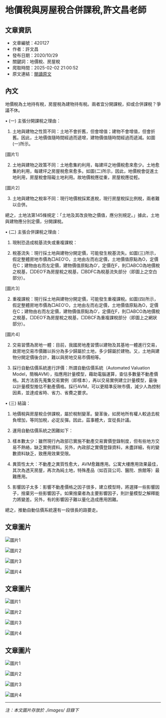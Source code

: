 # 地價稅與房屋稅合併課稅,許文昌老師

## 文章資訊
- 文章編號：420127
- 作者：許文昌
- 發布日期：2020/10/29
- 關鍵詞：地價稅、房屋稅
- 爬取時間：2025-02-02 21:00:52
- 原文連結：[閱讀原文](https://real-estate.get.com.tw/Columns/detail.aspx?no=420127)

## 內文
地價稅為土地持有稅，房屋稅為建物持有稅。兩者宜分開課稅，抑或合併課稅？爭議不休。

• (一) 主張分開課稅之理由：

1. 土地與建物之性質不同：土地不會折舊，但會增值；建物不會增值，但會折舊。因此，土地價值隨時間經過而遞增，建物價值隨時間經過而遞減。如圖(一)所示。

[圖片1]

2. 土地與建物之政策不同：土地愈集約利用，每建坪之地價稅愈來愈少。土地愈集約利用，每建坪之房屋稅愈來愈多。如圖(二)所示，因此，地價稅會促進土地利用，房屋稅會阻礙土地利用。故地價稅應從重，房屋稅應從輕。

[圖片2]

3. 土地與建物之稅率不同：現行地價稅採累進稅，現行房屋稅採比例稅，兩者難以合併。

總之，土地法第145條規定：「土地及其改良物之價值，應分別規定。」據此，土地與建物應分別定價，分開課稅。

• (二) 主張合併課稅之理由：

1. 現制恐造成稅基流失或重複課稅：

1. 稅基流失：現行採土地與建物分開定價，可能發生稅基流失。如圖(三)所示，假定整體房地市價為□AEO′O，土地由左而右定價，土地價值原點為O，定價在C；建物由右而左定價，建物價值原點為O′，定價在F，則□ABCO為地價稅之稅基，□DEO′F為房屋稅之稅基，□BDFC為稅基流失部分（即圖上之空白部分）。

[圖片3]

2. 重複課稅：現行採土地與建物分開定價，可能發生重複課稅。如圖(四)所示，假定整體房地市價為□AEO′O，土地由左而右定價，土地價值原點為O，定價在C；建物由右而左定價，建物價值原點為O′，定價在F，則□ABCO為地價稅之稅基，□DEO′F為房屋稅之稅基，□DBCF為重複課稅部分（即圖上之網狀部分）。

[圖片4]

2. 交易習慣為房地一體：目前，我國房地產習慣以建物及其基地一體進行交易，故房地交易市價難以拆分為多少歸屬於土地，多少歸屬於建物。又，土地與建物分開定價後合計，難以與房地交易市價相等。

3. 採行自動估價系統進行評價：所謂自動估價系統（Automated Valuation Model，簡稱AVM），指應用計量模型，藉助電腦運算，查估多數量不動產價格。其方法首先蒐集交易實例（即樣本），再以交易實例建立計量模型，最後以計量模型推估不動產價格。採行AVM，可以更精準反映市價，減少人為控制因素，並達成省時、省力、省費之要求。

• (三) 結論：

1. 地價稅與房屋稅合併課稅，屬於稅制變革。變革後，如房地所有權人較過去稅負增加，等同加稅，必定反彈。因此，茲事體大，宜從長計議。

2. 運用自動估價系統之困難如下：

1. 樣本數太少：雖然現行內政部已實施不動產交易實價登錄制度，但有些地方交易不熱絡，缺乏實例資料。另外，內政部之實價登錄資料，未盡詳細，有的變數資料缺乏，致應用效果受限。

2. 異質性太大：不動產之異質性愈大，AVM愈難應用。公寓大樓應用效果最佳，其次為透天房屋，再次為純土地，特殊產品（如百貨公司、醫院、旅館等）最難應用。

3. 影響因子太多：影響不動產價格之因子很多，建立模型時，將選擇一些影響因子，捨棄另一些影響因子。如果捨棄者為主要影響因子，則計量模型之解釋能力將變差。另外，有的影響因子難以量化造成應用困難。

總之，推動自動估價系統還有一段很長的路要走。

## 文章圖片

![圖片1](./images/420127_f66c5934.png)

![圖片2](./images/420127_95c28a61.png)

![圖片3](./images/420127_0126481b.png)

![圖片4](./images/420127_f1726535.png)

## 文章圖片

![圖片1](./images/420127_f66c5934.png)

![圖片2](./images/420127_95c28a61.png)

![圖片3](./images/420127_0126481b.png)

![圖片4](./images/420127_f1726535.png)

## 文章圖片

![圖片1](./images/420127_f66c5934.png)

![圖片2](./images/420127_95c28a61.png)

![圖片3](./images/420127_0126481b.png)

![圖片4](./images/420127_f1726535.png)


---
*注：本文圖片存放於 ./images/ 目錄下*
